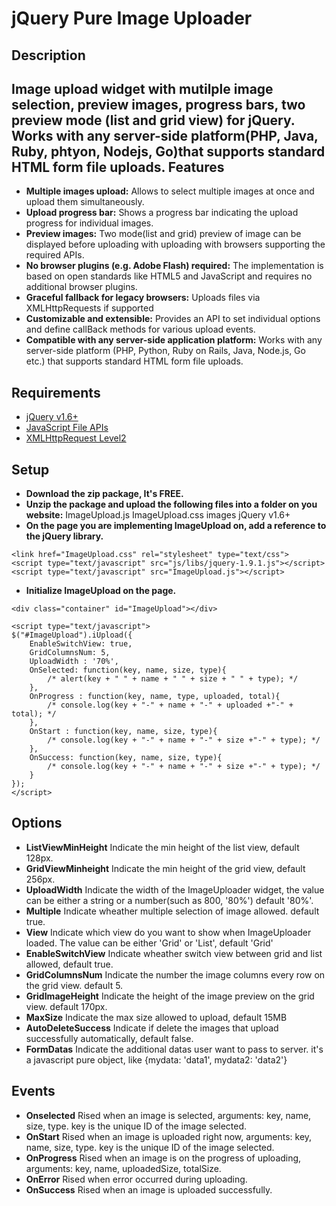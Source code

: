 jQuery Pure Image Uploader
==========================

Description
--------------------------
Image upload widget with mutilple image selection, preview images, progress bars, two preview mode (list and grid view) for jQuery.
Works with any server-side platform(PHP, Java, Ruby, phtyon, Nodejs, Go)that supports standard HTML form file uploads.
Features
--------------------------
* **Multiple images upload:**
	Allows to select multiple images at once and upload them simultaneously.
* **Upload progress bar:**
	Shows a progress bar indicating the upload progress for individual images.
* **Preview images:**
	Two mode(list and grid) preview of image can be displayed before uploading with uploading with browsers supporting the required APIs.
* **No browser plugins (e.g. Adobe Flash) required:**
	The implementation is based on open standards like HTML5 and JavaScript and requires no additional browser plugins.
* **Graceful fallback for legacy browsers:**
	Uploads files via XMLHttpRequests if supported
* **Customizable and extensible:**
	Provides an API to set individual options and define callBack methods for various upload events.
* **Compatible with any server-side application platform:**
	Works with any server-side platform (PHP, Python, Ruby on Rails, Java, Node.js, Go etc.) that supports standard HTML form file uploads.

Requirements
--------------------------
* [jQuery v1.6+](http://jquery.com/)
* [JavaScript File APIs](http://www.w3.org/TR/FileAPI/)
* [XMLHttpRequest Level2](http://www.w3.org/TR/XMLHttpRequest2/)

Setup
--------------------------
* **Download the zip package, It's FREE.**
* **Unzip the package and upload the following files into a folder on you website:**
	ImageUpload.js
	ImageUpload.css
	images
	jQuery v1.6+
* **On the page you are implementing ImageUpload on, add a reference to the jQuery library.**

```
<link href="ImageUpload.css" rel="stylesheet" type="text/css">
<script type="text/javascript" src="js/libs/jquery-1.9.1.js"></script>
<script type="text/javascript" src="ImageUpload.js"></script>
```

* **Initialize ImageUpload on the page.**

```
<div class="container" id="ImageUpload"></div>
```

```
<script type="text/javascript">
$("#ImageUpload").iUpload({
	EnableSwitchView: true,
	GridColumnsNum: 5,
	UploadWidth : '70%',
	OnSelected: function(key, name, size, type){
		/* alert(key + " " + name + " " + size + " " + type); */
	},
	OnProgress : function(key, name, type, uploaded, total){
		/* console.log(key + "-" + name + "-" + uploaded +"-" + total); */
	},
	OnStart : function(key, name, size, type){
		/* console.log(key + "-" + name + "-" + size +"-" + type); */
	},
	OnSuccess: function(key, name, size, type){
		/* console.log(key + "-" + name + "-" + size +"-" + type); */
	}
});
</script>
```

Options
---------------------------
* **ListViewMinHeight**
Indicate the min height of the list view, default 128px.
* **GridViewMinheight**
Indicate the min height of the grid view, default 256px.
* **UploadWidth**
Indicate the width of the ImageUploader widget, the value can be either a string or a number(such as 800, '80%') default '80%'.
* **Multiple**
Indicate wheather multiple selection of image allowed. default true. 
* **View**
Indicate which view do you want to show when ImageUploader loaded. The value can be either 'Grid' or 'List', default 'Grid'
* **EnableSwitchView**
Indicate wheather switch view between grid and list allowed, default true.
* **GridColumnsNum**
Indicate the number the image columns every row on the grid view. default 5.
* **GridImageHeight**
Indicate the height of the image preview on the grid view. default 170px.
* **MaxSize**
Indicate the max size allowed to upload, default 15MB
* **AutoDeleteSuccess**
Indicate if delete the images that upload successfully automatically, default false.
* **FormDatas**
Indicate the additional datas user want to pass to server. it's a javascript pure object, like {mydata: 'data1', mydata2: 'data2'}

Events
--------------------------
* **Onselected**
Rised when an image is selected, arguments: key, name, size, type.
key is the unique ID of the image selected.
* **OnStart**
Rised when an image is uploaded right now,  arguments: key, name, size, type.
key is the unique ID of the image selected.
* **OnProgress**
Rised when an image is on the progress of uploading, arguments: key, name, uploadedSize, totalSize.
* **OnError**
Rised when error occurred during uploading.
* **OnSuccess**
Rised when an image is uploaded successfully.
